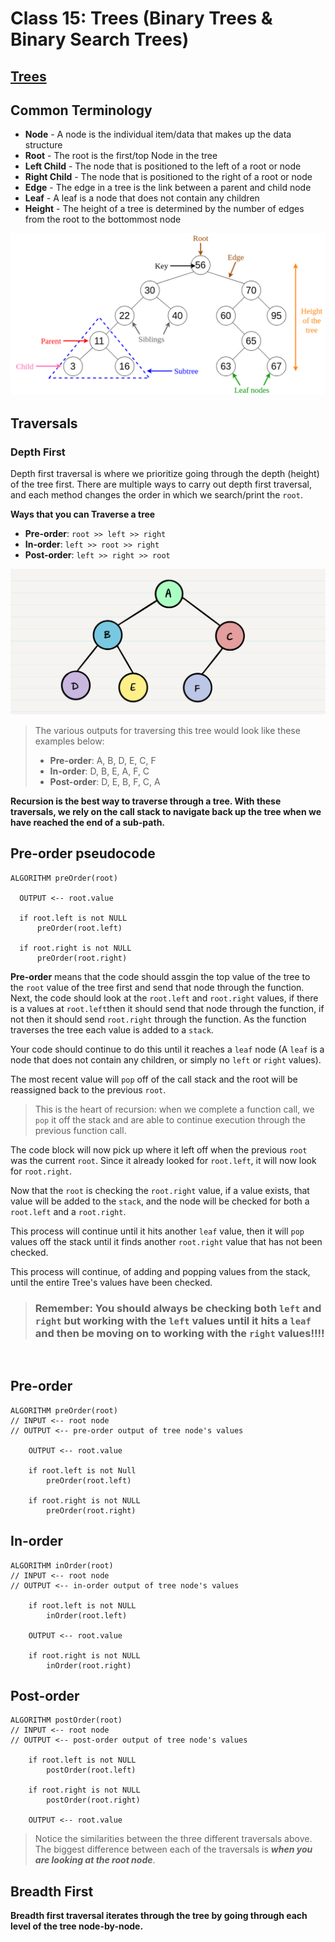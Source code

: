 # Class 15: Trees (Binary Trees & Binary Search Trees)

## [Trees](https://codefellows.github.io/common_curriculum/data_structures_and_algorithms/Code_401/class-15/resources/Trees.html)


## Common Terminology

- **Node** - A node is the individual item/data that makes up the data structure
- **Root** - The root is the first/top Node in the tree
- **Left Child** - The node that is positioned to the left of a root or node
- **Right Child** - The node that is positioned to the right of a root or node
- **Edge** - The edge in a tree is the link between a parent and child node
- **Leaf** - A leaf is a node that does not contain any children
- **Height** - The height of a tree is determined by the number of edges from the root to the bottommost node

![Binary_Search_Trees_Diagram](assets/images/Binary-search-trees-diagram.png)

## Traversals

### Depth First

Depth first traversal is where we prioritize going through the depth (height) of the tree first. There are multiple ways to carry out depth first traversal, and each method changes the order in which we search/print the `root`. 

**Ways that you can Traverse a tree**

- **Pre-order**: `root >> left >> right`
- **In-order**: `left >> root >> right`
- **Post-order**: `left >> right >> root`

![Tree Example](./assets/images/tree-example.png)

> The various outputs for traversing this tree would look like these examples below:
> - **Pre-order**: A, B, D, E, C, F
> - **In-order**: D, B, E, A, F, C
> - **Post-order**: D, E, B, F, C, A

**Recursion is the best way to traverse through a tree. With these traversals, we rely on the call stack to navigate back up the tree when we have reached the end of a sub-path.**

## Pre-order pseudocode

```
ALGORITHM preOrder(root)

  OUTPUT <-- root.value

  if root.left is not NULL
      preOrder(root.left)

  if root.right is not NULL
      preOrder(root.right)
```


**Pre-order** means that the code should assgin the top value of the tree to the `root` value of the tree first and send that node through the function. Next, the code should look at the `root.left` and `root.right` values, if there is a values at `root.left`then it should send that node through the function, if not then it should send `root.right` through the function. As the function traverses the tree each value is added to a `stack`.

Your code should continue to do this until it reaches a `leaf` node (A `leaf` is a node that does not contain any children, or simply no `left` or `right` values). 

The most recent value will `pop` off of the call stack and the root will be reassigned back to the previous `root`.

> This is the heart of recursion: when we complete a function call, we `pop` it off the stack and are able to continue execution through the previous function call.

The code block will now pick up where it left off when the previous `root` was the current `root`. Since it already looked for `root.left`, it will now look for `root.right`.

Now that the `root` is checking the `root.right` value, if a value exists, that value will be added to the `stack`, and the node will be checked for both a `root.left` and a `root.right`.

This process will continue until it hits another `leaf` value, then it will `pop` values off the stack until it finds another `root.right` value that has not been checked. 

This process will continue, of adding and popping values from the stack, until the entire Tree's values have been checked.

> ### Remember: You should always be checking both `left` and `right` but working with the `left` values until it hits a `leaf` and then be moving on to working with the `right` values!!!!

<br>

## Pre-order
```
ALGORITHM preOrder(root)
// INPUT <-- root node
// OUTPUT <-- pre-order output of tree node's values

    OUTPUT <-- root.value

    if root.left is not Null
        preOrder(root.left)

    if root.right is not NULL
        preOrder(root.right)
```
## In-order
```
ALGORITHM inOrder(root)
// INPUT <-- root node
// OUTPUT <-- in-order output of tree node's values

    if root.left is not NULL
        inOrder(root.left)

    OUTPUT <-- root.value

    if root.right is not NULL
        inOrder(root.right)
```
## Post-order
```
ALGORITHM postOrder(root)
// INPUT <-- root node
// OUTPUT <-- post-order output of tree node's values

    if root.left is not NULL
        postOrder(root.left)

    if root.right is not NULL
        postOrder(root.right)

    OUTPUT <-- root.value
```

> Notice the similarities between the three different traversals above. The biggest difference between each of the traversals is ***when you are looking at the root node***.

## Breadth First

**Breadth first traversal iterates through the tree by going through each level of the tree node-by-node.**